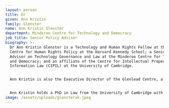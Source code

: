 ```yaml
---
layout: person
title: Dr
given: Ann Kristin
family: Glenster
name: Ann Kristin Glenster
department: Minderoo Centre for Technology and Democracy
job_title: Senior Policy Adviser
biography: >-
  Dr Ann Kristin Glenster is a Technology and Human Rights Fellow at the Carr
  Centre for Human Rights Policy at the Harvard Kennedy School; a Senior Policy
  Advisor on Technology Governance and Law at the Minderoo Centre for Technology
  and Democracy; and an affiliate of the Centre for Intellectual Property and
  Information Law (CIPIL) at the University of Cambridge.


  Ann Kristin is also the Executive Director of the Glenlead Centre, a consortium of independent researchers who aim to bridge the gap between high-quality research and public policy.  She has taught law at the University of Oxford, University of Cambridge, London School of Economics (LSE), and Brown University. A graduate of Columbia University, she has been a Teaching Fellow at Harvard College where she taught moral philosophy for Professor Michael Sandel.


  Ann Kristin holds a PhD in Law from the University of Cambridge with a dissertation entitled The Commodification of Personal Data. She has published on AI, intellectual, property, and personal data with Edward Elgar and held a workshop on deceptive design for legislators, regulators and civil society in Washington D.C. as part of the Nobel Prize Summit 2023.
image: /assets/uploads/glensterak.jpeg
---
```


